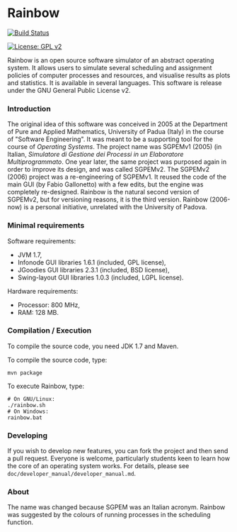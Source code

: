 
# Rainbow

[![Build Status](https://travis-ci.org/pdp10/rainbow.svg?branch=master)](https://travis-ci.org/pdp10/rainbow)

[![License: GPL v2](https://img.shields.io/badge/License-GPL%20v2-blue.svg)](https://img.shields.io/badge/License-GPL%20v2-blue.svg)

Rainbow is an open source software simulator of an abstract operating system. It allows users to simulate several scheduling and assignment policies of computer processes and resources, and visualise results as plots and statistics. It is available in several languages. This software is release under the GNU General Public License v2.


### Introduction
The original idea of this software was conceived in 2005 at the Department of Pure and Applied Mathematics, University of Padua (Italy) in the course of "Software Engineering". It was meant to be a supporting tool for the course of *Operating Systems*. The project name was SGPEMv1 (2005) (in Italian, *Simulatore di Gestione dei Processi in un Elaboratore Multiprogrammato*. One year later, the same project was purposed again in order to improve its design, and was called SGPEMv2. The SGPEMv2 (2006) project was a re-engineering of SGPEMv1. It reused the code of the main GUI (by Fabio Gallonetto) with a few edits, but the engine was completely re-designed. Rainbow is the natural second version of SGPEMv2, but for versioning reasons, it is the third version. Rainbow (2006-now) is a personal initiative, unrelated with the University of Padova.


### Minimal requirements
Software requirements: 
- JVM 1.7,
- Infonode GUI libraries 1.6.1 (included, GPL license),
- JGoodies GUI libraries 2.3.1 (included, BSD license),
- Swing-layout GUI libraries 1.0.3 (included, LGPL license).

Hardware requirements: 
- Processor: 800 MHz, 
- RAM: 128 MB.


### Compilation / Execution
To compile the source code, you need JDK 1.7 and Maven. 

To compile the source code, type:
``` 
mvn package 
```

To execute Rainbow, type:
```
# On GNU/Linux: 
./rainbow.sh
# On Windows:
rainbow.bat
```

### Developing
If you wish to develop new features, you can fork the project and then send a pull request. Everyone is welcome, particularly students keen to learn how the core of an operating system works. For details, please see `doc/developer_manual/developer_manual.md`.


### About
The name was changed because SGPEM was an Italian acronym. Rainbow was suggested by the colours of running processes in the scheduling function.

